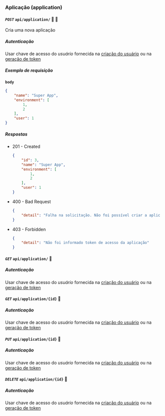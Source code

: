 ### Aplicação (application)

#### *`POST`* `api/application/` :closed_lock_with_key: :key:

Cria uma nova aplicação

##### Autenticação

Usar chave de acesso do *usuário* fornecida na [criação do usuário](#usuário-user) ou na [geração de token](#chave-de-acesso-do-usuário-user_token)

##### Exemplo de requisição

**`body`**
```json
{
    "name": "Super App",
    "environment": [
        1,
        2
    ],
    "user": 1
}
```

##### Respostas

- 201 - Created
    ```json
    {
        "id": 3,
        "name": "Super App",
        "environment": [
            1,
            2
        ],
        "user": 1
    }
    ```

- 400 - Bad Request
    ```json
    {
        "detail": "Falha na solicitação. Não foi possível criar a aplicação"
    }
    ```

- 403 - Forbidden
    ```json
    {
        "detail": "Não foi informado token de acesso da aplicação"
    }

#### *`GET`* `api/application/` :closed_lock_with_key:

##### Autenticação

Usar chave de acesso do *usuário* fornecida na [criação do usuário](#usuário-user) ou na [geração de token](#chave-de-acesso-do-usuário-user_token)


#### *`GET`* `api/application/{id}` :closed_lock_with_key:

##### Autenticação

Usar chave de acesso do *usuário* fornecida na [criação do usuário](#usuário-user) ou na [geração de token](#chave-de-acesso-do-usuário-user_token)


#### *`PUT`* `api/application/{id}` :closed_lock_with_key:

##### Autenticação

Usar chave de acesso do *usuário* fornecida na [criação do usuário](#usuário-user) ou na [geração de token](#chave-de-acesso-do-usuário-user_token)


#### *`DELETE`* `api/application/{id}` :closed_lock_with_key:

##### Autenticação

Usar chave de acesso do *usuário* fornecida na [criação do usuário](#usuário-user) ou na [geração de token](#chave-de-acesso-do-usuário-user_token)
